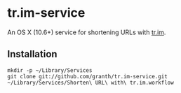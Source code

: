 # tr.im-service
An OS X (10.6+) service for shortening URLs with [tr.im](http://tr.im).

## Installation

    mkdir -p ~/Library/Services
    git clone git://github.com/granth/tr.im-service.git ~/Library/Services/Shorten\ URL\ with\ tr.im.workflow
